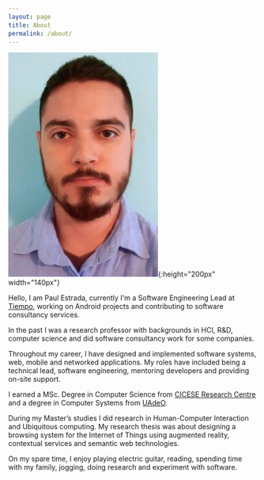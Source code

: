 ```yaml
---
layout: page
title: About
permalink: /about/
---
```


![paul estrada](/assets/images/paul-photo.jpg){:height="200px" width="140px"}

Hello, I am Paul Estrada, currently I'm a Software Engineering Lead at [Tiempo](http://www.tiempodev.com/), working on Android projects and contributing to software consultancy services.

In the past I was a research professor with backgrounds in HCI, R&D, computer science and did software consultancy work for some companies.

Throughout my career, I have designed and implemented software systems, web, mobile and networked applications. My roles have included being a technical lead, software engineering, mentoring developers and providing on-site support.

I earned a MSc. Degree in Computer Science from [CICESE Research Centre](https://www.cicese.edu.mx/) and a degree in Computer Systems from [UAdeO](https://www.uadeo.mx/).

During my Master’s studies I did research in Human-Computer Interaction and Ubiquitous computing. My research thesis was about designing a browsing system for the Internet of Things using augmented reality, contextual services and semantic web technologies.

On my spare time, I enjoy playing electric guitar, reading, spending time with my family, jogging, doing research and experiment with software.